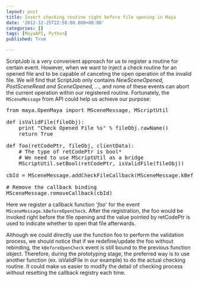 ```yaml
---
layout: post
title: Insert checking routine right before file opening in Maya
date: '2012-12-25T22:58:00.000+08:00'
categories: []
tags: [MayaAPI, Python]
published: True

---
```


ScriptJob is a very convenient approach for us to register a routine for certain event. However, when we want to inject a check routine for an opened file and to be capable of canceling the open operation of the invalid file. We will find that ScriptJob only contains <span class="orange">_NewSceneOpened, PostSceneRead and SceneOpened, ..._</span>, and none of these events can abort the current operation within our registered routine. Fortunately, the `MSceneMessage` from API could help us achieve our purpose:

<pre class="prettyprint linenums">
from maya.OpenMaya import MSceneMessage, MScriptUtil

def isValidFile(fileObj):
    print "Check Opened File %s" % fileObj.rawName()
    return True

def foo(retCodePtr, fileObj, clientData):
    # The type of retCodePtr is bool*
    # We need to use MScriptUtil as a bridge
    MScriptUtil.setBool(retCodePtr, isValidFile(fileObj))

cbId = MSceneMessage.addCheckFileCallback(MSceneMessage.kBeforeOpenCheck, foo)

# Remove the callback binding
MSceneMessage.removeCallback(cbId)
</pre>

Here we register a callback function '_foo_' for the event `MSceneMessage.kBeforeOpenCheck`. After the registration, the foo would be invoked right before the file opening and the value pointed by retCodePtr is used to indicate whether to open that file afterwards.

Although we could directly use the function foo to perform the validation process, we should notice that if we redefine/update the foo without rebinding, the `kBeforeOpenCheck` event is still bound to the previous function object. Therefore, during the prototyping stage, the preferred way is to use another function (ex. isValidFile in our example) to do the actual checking routine. It could make us easier to modify the detail of checking process without resetting the callback registry each time.
